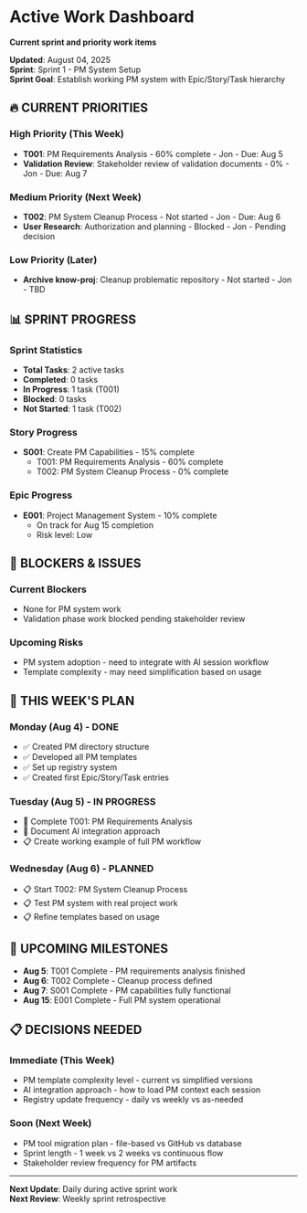 # Active Work Dashboard
**Current sprint and priority work items**

**Updated**: August 04, 2025  
**Sprint**: Sprint 1 - PM System Setup  
**Sprint Goal**: Establish working PM system with Epic/Story/Task hierarchy

## 🔥 CURRENT PRIORITIES

### High Priority (This Week)
- **T001**: PM Requirements Analysis - 60% complete - Jon - Due: Aug 5
- **Validation Review**: Stakeholder review of validation documents - 0% - Jon - Due: Aug 7

### Medium Priority (Next Week)  
- **T002**: PM System Cleanup Process - Not started - Jon - Due: Aug 6
- **User Research**: Authorization and planning - Blocked - Jon - Pending decision

### Low Priority (Later)
- **Archive know-proj**: Cleanup problematic repository - Not started - Jon - TBD

## 📊 SPRINT PROGRESS

### Sprint Statistics
- **Total Tasks**: 2 active tasks
- **Completed**: 0 tasks
- **In Progress**: 1 task (T001)
- **Blocked**: 0 tasks
- **Not Started**: 1 task (T002)

### Story Progress
- **S001**: Create PM Capabilities - 15% complete
  - T001: PM Requirements Analysis - 60% complete
  - T002: PM System Cleanup Process - 0% complete

### Epic Progress  
- **E001**: Project Management System - 10% complete
  - On track for Aug 15 completion
  - Risk level: Low

## 🚨 BLOCKERS & ISSUES

### Current Blockers
- None for PM system work
- Validation phase work blocked pending stakeholder review

### Upcoming Risks
- PM system adoption - need to integrate with AI session workflow
- Template complexity - may need simplification based on usage

## 📅 THIS WEEK'S PLAN

### Monday (Aug 4) - DONE
- ✅ Created PM directory structure
- ✅ Developed all PM templates  
- ✅ Set up registry system
- ✅ Created first Epic/Story/Task entries

### Tuesday (Aug 5) - IN PROGRESS
- 🔄 Complete T001: PM Requirements Analysis
- 🔄 Document AI integration approach
- 📋 Create working example of full PM workflow

### Wednesday (Aug 6) - PLANNED
- 📋 Start T002: PM System Cleanup Process
- 📋 Test PM system with real project work
- 📋 Refine templates based on usage

## 🎯 UPCOMING MILESTONES

- **Aug 5**: T001 Complete - PM requirements analysis finished
- **Aug 6**: T002 Complete - Cleanup process defined  
- **Aug 7**: S001 Complete - PM capabilities fully functional
- **Aug 15**: E001 Complete - Full PM system operational

## 📋 DECISIONS NEEDED

### Immediate (This Week)
- PM template complexity level - current vs simplified versions
- AI integration approach - how to load PM context each session
- Registry update frequency - daily vs weekly vs as-needed

### Soon (Next Week)
- PM tool migration plan - file-based vs GitHub vs database
- Sprint length - 1 week vs 2 weeks vs continuous flow
- Stakeholder review frequency for PM artifacts

---

**Next Update**: Daily during active sprint work  
**Next Review**: Weekly sprint retrospective

